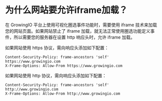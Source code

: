 # 为什么网站要允许iframe加载？

在 GrowingIO 平台上使用可视化圈选事件功能时，需要使用 iframe 技术来加载您的网站页面。如果网站禁止了 iframe 加载，就无法正常使用圈选功能定义事件，所以需要您的服务器在设置 http 响应头时，允许 iframe 加载。

如果网站使用 https 协议，需向响应头添加如下配置：

```
Content-Security-Policy: frame-ancestors 'self' https://www.growingio.com
X-Frame-Options: Allow-From https://www.growingio.com
```

如果网站使用 http 协议，需向响应头添加如下配置：

```
Content-Security-Policy: frame-ancestors 'self' http://www.growingio.com
X-Frame-Options: Allow-From http://www.growingio.com
```
